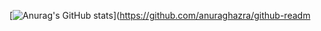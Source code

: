 [![Anurag's GitHub stats](https://github-readme-stats.vercel.app/api?username=kada49&show_icons=true&theme=gruvbox)](https://github.com/anuraghazra/github-readm

